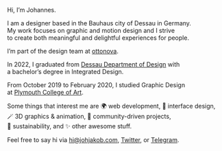 Hi, I’m Johannes.

I am a designer based in the Bauhaus city of Dessau in Germany.<br>
My work focuses on graphic and motion design and I strive<br>
to create both meaningful and delightful experiences for people.

I’m part of the design team at [ottonova](https://ottonova.de/en).

In 2022, I graduated from [Dessau Department of Design](https://hs-anhalt.de/hochschule-anhalt/design/uebersicht.html) with<br>
a bachelor’s degree in Integrated Design.

From October 2019 to February 2020, I studied Graphic Design<br>
at [Plymouth College of Art](https://plymouthart.ac.uk).

Some things that interest me are 🌍 web development, 📱 interface design,<br>
🪄 3D graphics & animation, 🙌 community-driven projects,<br>
🌱 sustainability, and ✨ other awesome stuff.

Feel free to say hi via [hi@johjakob.com](mailto:hi@johjakob.com), [Twitter](https://twitter.com/johjakob), or [Telegram](https://t.me/JohJakob).
